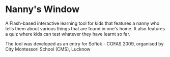 Nanny's Window
==============

A Flash-based interactive learning tool for kids that features a nanny who tells them about various things that are found in one's home. It also features a quiz where kids can test whatever they have learnt so far.

The tool was developed as an entry for Softek - COFAS 2009, organised by City Montessori School (CMS), Lucknow
